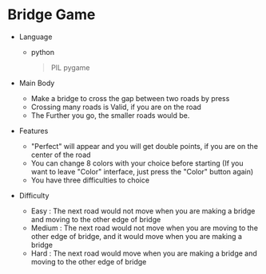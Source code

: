# Bridge Game

* Language
  * python
    > PIL
    > pygame

* Main Body
  * Make a bridge to cross the gap between two roads by press
  * Crossing many roads is Valid, if you are on the road
  * The Further you go, the smaller roads would be.

* Features
  * "Perfect" will appear and you will get double points, if you are on the center of the road
  * You can change 8 colors with your choice before starting (If you want to leave "Color" interface, just press the "Color" button again)
  * You have three difficulties to choice

* Difficulty
  * Easy :
    The next road would not move when you are making a bridge and moving to the other edge of bridge
  * Medium :
    The next road would not move when you are moving to the other edge of bridge, and it would move when you are making a bridge
  * Hard :
    The next road would move when you are making a bridge and moving to the other edge of bridge

